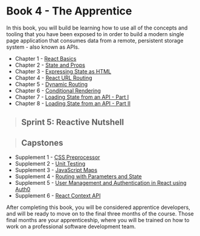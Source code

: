 # Book 4 - The Apprentice

In this book, you will build be learning how to use all of the concepts and tooling that you have been exposed to in order to build a modern single page application that consumes data from a remote, persistent storage system - also known as APIs.

* Chapter 1 - [React Basics](./chapters/REACT_BASICS.md)
* Chapter 2 - [State and Props](./chapters/COMPONENT_STATE_PROPS.md)
* Chapter 3 - [Expressing State as HTML](./chapters/REACT_STATE_EXPRESSION.md)
* Chapter 4 - [React URL Routing](./chapters/REACT_ROUTING.md)
* Chapter 5 - [Dynamic Routing](./chapters/REACT_DYNAMIC_ROUTING.md)
* Chapter 6 - [Conditional Rendering](./chapters/REACT_CONDITIONAL_RENDERING.md)
* Chapter 7 - [Loading State from an API - Part I](./chapters/REACT_INITIAL_STATE.md)
* Chapter 8 - [Loading State from an API - Part II](./chapters/REACT_STATE_BY_COMPONENT.md)

> ## Sprint 5: Reactive Nutshell


> ## **Capstones**

* Supplement 1 - [CSS Preprocessor](./chapters/SASS.md)
* Supplement 2 - [Unit Testing](./chapters/UNIT_TESTING.md)
* Supplement 3 - [JavaScript Maps](./chapters/JS_MAPS.md)
* Supplement 4 - [Routing with Parameters and State](./chapters/REACT_DYNAMIC_ROUTING.md)
* Supplement 5 - [User Management and Authentication in React using Auth0](https://auth0.com/blog/reactjs-authentication-tutorial/)
* Supplement 6 - [React Context API](./chapters/REACT_CONTEXT_API.md)

After completing this book, you will be considered apprentice developers, and will be ready to move on to the final three months of the course. Those final months are your apprenticeship, where you will be trained on how to work on a professional software development team.
